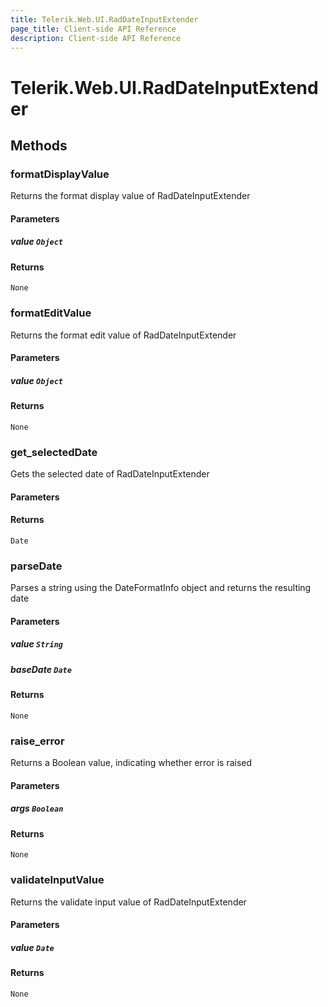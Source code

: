 ```yaml
---
title: Telerik.Web.UI.RadDateInputExtender
page_title: Client-side API Reference
description: Client-side API Reference
---
```


# Telerik.Web.UI.RadDateInputExtender  

## Methods

###  formatDisplayValue

Returns the format display value of RadDateInputExtender

#### Parameters

##### value `Object`

#### Returns

`None` 

###  formatEditValue

Returns the format edit value of RadDateInputExtender

#### Parameters

##### value `Object`

#### Returns

`None` 

###  get_selectedDate

Gets the selected date of RadDateInputExtender

#### Parameters

#### Returns

`Date` 

###  parseDate

Parses a string using the DateFormatInfo object and returns the resulting date

#### Parameters

##### value `String`

##### baseDate `Date`

#### Returns

`None` 

###  raise_error

Returns a Boolean value, indicating whether error is raised

#### Parameters

##### args `Boolean`

#### Returns

`None` 

###  validateInputValue

Returns the validate input value of RadDateInputExtender

#### Parameters

##### value `Date`

#### Returns

`None` 


